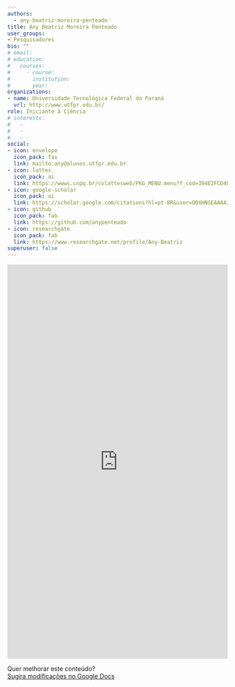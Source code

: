 ```yaml
---
authors:
  - any-beatriz-moreira-penteado
title: Any Beatriz Moreira Penteado
user_groups:
- Pesquisadores
bio: ""
# email: 
# education:
#   courses:
#     - course: 
#       institution: 
#       year: 
organizations:
- name: Universidade Tecnológica Federal do Paraná
  url: http://www.utfpr.edu.br/
role: Iniciante à Ciência
# interests:
#   - 
#   - 
#   - 
social:
- icon: envelope
  icon_pack: fas
  link: mailto:any@alunos.utfpr.edu.br
- icon: lattes
  icon_pack: ai
  link: https://wwws.cnpq.br/cvlattesweb/PKG_MENU.menu?f_cod=394E2FCD4E5E6950FB9C4A963B8924BC#
- icon: google-scholar
  icon_pack: ai
  link: https://scholar.google.com/citations?hl=pt-BR&user=O0XHNSEAAAAJ
- icon: github
  icon_pack: fab
  link: https://github.com/anypenteado
- icon: researchgate
  icon_pack: fab
  link: https://www.researchgate.net/profile/Any-Beatriz
superuser: false
---
```


<!-- HTML -->
<iframe frameborder="0" style="width: 100%; height: 900px" src="https://docs.google.com/document/d/e/2PACX-1vSVY_WwoR1eqP4wuQU3PfKJPIER1PPav5ouycRUMEiPXH9pjU52jA5mNmPNDEQQrPyv466eWqfiDHsM/pub?embedded=true"></iframe>

<!-- HTML e Markdown -->
Quer melhorar este conteúdo?<br>
[<i class="fa fa-edit" aria-hidden="true"></i> Sugira modificações no Google Docs][edit]

[edit]: https://docs.google.com/document/d/1sjZDkpo-he2qRA_7LdjqpvdCqFIOvy-Zgrcu86bzui8/edit
